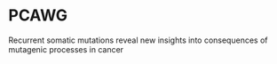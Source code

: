 # PCAWG
Recurrent somatic mutations reveal new insights into consequences of mutagenic processes in cancer
